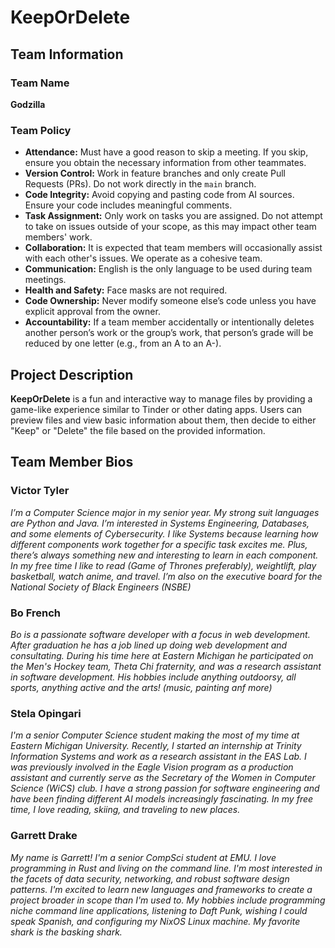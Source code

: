 # KeepOrDelete

## Team Information

### Team Name
**Godzilla**

### Team Policy
- **Attendance:** Must have a good reason to skip a meeting. If you skip, ensure you obtain the necessary information from other teammates.
- **Version Control:** Work in feature branches and only create Pull Requests (PRs). Do not work directly in the `main` branch.
- **Code Integrity:** Avoid copying and pasting code from AI sources. Ensure your code includes meaningful comments.
- **Task Assignment:** Only work on tasks you are assigned. Do not attempt to take on issues outside of your scope, as this may impact other team members' work.
- **Collaboration:** It is expected that team members will occasionally assist with each other's issues. We operate as a cohesive team.
- **Communication:** English is the only language to be used during team meetings.
- **Health and Safety:** Face masks are not required.
- **Code Ownership:** Never modify someone else’s code unless you have explicit approval from the owner.
- **Accountability:** If a team member accidentally or intentionally deletes another person’s work or the group’s work, that person’s grade will be reduced by one letter (e.g., from an A to an A-).

## Project Description

**KeepOrDelete** is a fun and interactive way to manage files by providing a game-like experience similar to Tinder or other dating apps. Users can preview files and view basic information about them, then decide to either "Keep" or "Delete" the file based on the provided information.

## Team Member Bios

### Victor Tyler
*I’m a Computer Science major in my senior year. My strong suit languages are Python and Java. I’m interested in Systems Engineering, Databases, and some elements of Cybersecurity. I like Systems because learning how different components work together for a specific task excites me. Plus, there’s always something new and interesting to learn in each component.  In my free time I like to read (Game of Thrones preferably), weightlift, play basketball, watch anime, and travel. I’m also on the executive board for the National Society of Black Engineers (NSBE)*


### Bo French
*Bo is a passionate software developer with a focus in web development. After graduation he has a job lined up doing web development and consultating. During his time here at Eastern Michigan he participated on the Men's Hockey team, Theta Chi fraternity, and was a research assistant in software development. His hobbies include anything outdoorsy, all sports, anything active and the arts! (music, painting anf more)*


### Stela Opingari
*I'm a senior Computer Science student making the most of my time at Eastern Michigan University. Recently, I started an internship at Trinity Information Systems and work as a research assistant in the EAS Lab. I was previously involved in the Eagle Vision program as a production assistant and currently serve as the Secretary of the Women in Computer Science (WiCS) club. I have a strong passion for software engineering and have been finding different AI models increasingly fascinating. In my free time, I love reading, skiing, and traveling to new places.*


### Garrett Drake
*My name is Garrett! I'm a senior CompSci student at EMU. I love programming in Rust and living on the command line. I'm most interested in the facets of data security, networking, and robust software design patterns. I'm excited to learn new languages and frameworks to create a project broader in scope than I'm used to. My hobbies include programming niche command line applications, listening to Daft Punk, wishing I could speak Spanish, and configuring my NixOS Linux machine. My favorite shark is the basking shark.*
<!-- Add additional team member bios below -->

